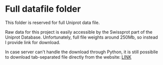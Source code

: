 # Full datafile folder

This folder is reserved for full Uniprot data file.

Raw data for this project is easily accessible by the Swissprot part of the Uniprot Database.
Unfortunately, full file weights around 250Mb, so instead I provide link for download.

In case server can't handle the download through Python, it is still possiblle to download tab-separated file directly
from the website: [LINK](https://www.uniprot.org/uniprot/?query=reviewed%3Ayes&columns=id%2Cdatabase(Pfam)%2Corganism%2Csequence)